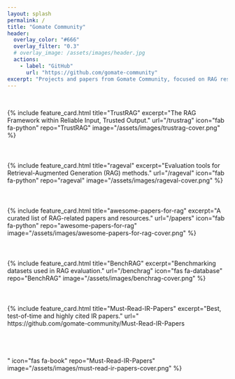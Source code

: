 ```yaml
---
layout: splash
permalink: /
title: "Gomate Community"
header:
  overlay_color: "#666"
  overlay_filter: "0.3"
  # overlay_image: /assets/images/header.jpg
  actions:
    - label: "GitHub"
      url: "https://github.com/gomate-community"
excerpt: "Projects and papers from Gomate Community, focused on RAG research, IR benchmarks, and trustworthy LLMs."
---
```


<style>
.card-grid {
  display: grid;
  grid-template-columns: repeat(auto-fit, minmax(300px, 1fr));
  gap: 1.5rem; /* 保持卡片之间的间距 */
  margin-top: 2rem;
}
.archive__item {
  border: 1px solid #eee;
  border-radius: 10px;
  overflow: hidden;
  background: #fff;
  transition: transform 0.2s, box-shadow 0.2s;
  /* 移除 height: 100%; 如果存在于此或内联样式中 */
}
.archive__item:hover {
  transform: translateY(-5px);
  box-shadow: 0 6px 10px rgba(0, 0, 0, 0.1);
}
.card-grid a {
  display: block;
  text-decoration: none;
  color: inherit;
  height: 100%; /* 确保链接占据整个卡片高度，如果卡片高度不同时有助于点击区域 */
}

/* 图片容器 */
.archive__item-image-container {
  height: 100px; /* 进一步减小图片容器高度，从 100px 减到 90px */
  overflow: hidden;
  /* 确保这里没有额外的 padding 或 margin */
}

/* 图片本身 */
.archive__item-image-container img {
  width: 100%;
  height: 100%; /* 确保图片完全填充容器 */
  object-fit: cover;
  display: block; /* 移除图片底部可能存在的额外空白 */
}

/* 文本内容区域 */
.archive__item-content {
  padding: 0em 1em 0.1em; /* 进一步减小上下内边距：上0em，下0.1em，左右1em */
  display: flex;
  flex-direction: column;
  justify-content: space-between; /* 保持内容垂直方向上的分布 */
}

.archive__item-title {
  margin-top: 0;
  margin-bottom: 0 em; /* 进一步减小标题底部边距 */
  font-size: 1.1em; /* 稍微减小字体大小，使其更紧凑 */
  line-height: 1.1; /* 进一步减小行高 */
  color: #333;
  word-break: break-word;
}

.archive__item-excerpt {
  margin-bottom: 0em; /* 进一步减小描述底部边距 */
  font-size: 0.85em; /* 稍微减小字体大小 */
  line-height: 1.1; /* 调整行高 */
  color: #555;
  display: -webkit-box;
  -webkit-line-clamp: 2; /* 保持最多显示2行 */
  -webkit-box-orient: vertical;
  overflow: hidden;
  text-overflow: ellipsis;
  flex-grow: 1; /* 让描述区域尽可能占据空间 */
}

.archive__item-stats { /* 星标和数字区域 */
  margin-top: 0em; /* 进一步减小顶部边距 */
  margin-bottom: 0; /* 移除底部边距 */
  font-size: 0.4em; /* 进一步减小字体大小 */
  color: #555;
  text-align: left;
}
</style>

<div class="card-grid">

{% include feature_card.html
    title="TrustRAG"
    excerpt="The RAG Framework within Reliable Input, Trusted Output."
    url="/trustrag"
    icon="fab fa-python"
    repo="TrustRAG"
    image="/assets/images/trustrag-cover.png"
%}

{% include feature_card.html
    title="rageval"
    excerpt="Evaluation tools for Retrieval-Augmented Generation (RAG) methods."
    url="/rageval"
    icon="fab fa-python"
    repo="rageval"
    image="/assets/images/rageval-cover.png"
%}

{% include feature_card.html
    title="awesome-papers-for-rag"
    excerpt="A curated list of RAG-related papers and resources."
    url="/papers"
    icon="fab fa-python"
    repo="awesome-papers-for-rag"
    image="/assets/images/awesome-papers-for-rag-cover.png"
%}

{% include feature_card.html
    title="BenchRAG"
    excerpt="Benchmarking datasets used in RAG evaluation."
    url="/benchrag"
    icon="fas fa-database"
    repo="BenchRAG"
    image="/assets/images/benchrag-cover.png"
%}

{% include feature_card.html
    title="Must-Read-IR-Papers"
    excerpt="Best, test-of-time and highly cited IR papers."
    url="https://github.com/gomate-community/Must-Read-IR-Papers"
    icon="fas fa-book"
    repo="Must-Read-IR-Papers"
    image="/assets/images/must-read-ir-papers-cover.png"
%}


</div>

<script>
fetch('/assets/data/repos.json')
  .then(res => res.json())
  .then(repos => {
    repos.forEach(repo => {
      const el = document.getElementById(`stats-${repo.name}`);
      if (el) {
        el.innerHTML = `⭐ Starred ${repo.stargazers_count} &nbsp;&nbsp;| 🍴 Fork ${repo.forks_count}`;
      }
    });
  });
</script>

